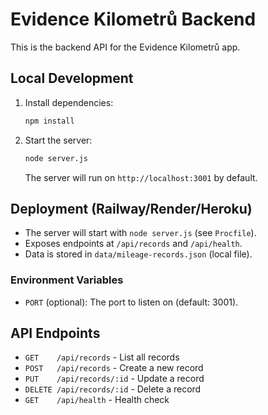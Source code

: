# Evidence Kilometrů Backend

This is the backend API for the Evidence Kilometrů app.

## Local Development

1. Install dependencies:
   ```sh
   npm install
   ```
2. Start the server:
   ```sh
   node server.js
   ```
   The server will run on `http://localhost:3001` by default.

## Deployment (Railway/Render/Heroku)

- The server will start with `node server.js` (see `Procfile`).
- Exposes endpoints at `/api/records` and `/api/health`.
- Data is stored in `data/mileage-records.json` (local file).

### Environment Variables
- `PORT` (optional): The port to listen on (default: 3001).

## API Endpoints
- `GET    /api/records`   - List all records
- `POST   /api/records`   - Create a new record
- `PUT    /api/records/:id` - Update a record
- `DELETE /api/records/:id` - Delete a record
- `GET    /api/health`    - Health check 
